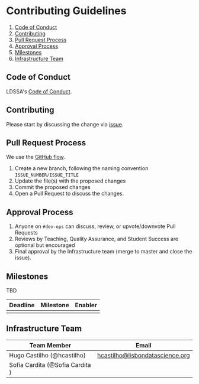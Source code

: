 Contributing Guidelines
=================

1. [Code of Conduct](#code-of-conduct)
1. [Contributing](#contributing)
1. [Pull Request Process](#pull-request-process)
1. [Approval Process](#approval-process)
1. [Milestones](#milestones)
1. [Infrastructure Team](#infrastructure-team)

## Code of Conduct

LDSSA's [Code of Conduct](https://github.com/LDSSA/wiki/wiki/Code-of-Conduct).

## Contributing

Please start by discussing the change via [issue](https://github.com/LDSSA/sa-infra/issues).

## Pull Request Process

We use the [GitHub flow](https://guides.github.com/introduction/flow/).

1. Create a new branch, following the naming convention `ISSUE_NUMBER/ISSUE_TITLE`
2. Update the file(s) with the proposed changes
3. Commit the proposed changes
4. Open a Pull Request to discuss the changes.

## Approval Process

1. Anyone on `#dev-ops` can discuss, review, or upvote/downvote Pull Requests
2. Reviews by Teaching, Quality Assurance, and Student Success are optional but encouraged
3. Final approval by the Infrastructure team (merge to master and close the issue).

## Milestones

TBD

| Deadline                                          | Milestone                  | Enabler     |
|---------------------------------------------------|----------------------------|-------------|
| | | |

## Infrastructure Team

| Team Member   | Email                                        |
|---------------|----------------------------------------------|
| Hugo Castilho (@hcastilho) | hcastilho@lisbondatascience.org |
| Sofia Cardita (@Sofia Cardita ) | |

